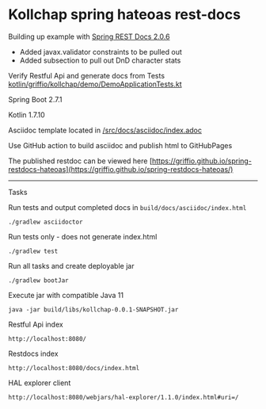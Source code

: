 # Kollchap spring hateoas rest-docs

Building up example with [Spring REST Docs 2.0.6](https://github.com/spring-projects/spring-restdocs)

* Added javax.validator constraints to be pulled out
* Added subsection to pull out DnD character stats

Verify Restful Api and generate docs from Tests [kotlin/griffio/kollchap/demo/DemoApplicationTests.kt](https://github.com/griffio/spring-restdocs-hateoas/blob/master/src/test/kotlin/griffio/kollchap/demo/DemoApplicationTests.kt)

Spring Boot 2.7.1

Kotlin 1.7.10

Asciidoc template located in [/src/docs/asciidoc/index.adoc](https://github.com/griffio/spring-restdocs-hateoas/blob/master/src/docs/asciidoc/index.adoc)

Use GitHub action to build asciidoc and publish html to GitHubPages

The published restdoc can be viewed here [https://griffio.github.io/spring-restdocs-hateoas](https://griffio.github.io/spring-restdocs-hateoas/) 

---

Tasks

Run tests and output completed docs in `build/docs/asciidoc/index.html`
~~~
./gradlew asciidoctor
~~~

Run tests only - does not generate index.html
~~~
./gradlew test
~~~

Run all tasks and create deployable jar
~~~
./gradlew bootJar
~~~

Execute jar with compatible Java 11
~~~
java -jar build/libs/kollchap-0.0.1-SNAPSHOT.jar
~~~

Restful Api index
~~~
http://localhost:8080/
~~~

Restdocs index
~~~
http://localhost:8080/docs/index.html
~~~

HAL explorer client
~~~
http://localhost:8080/webjars/hal-explorer/1.1.0/index.html#uri=/
~~~
